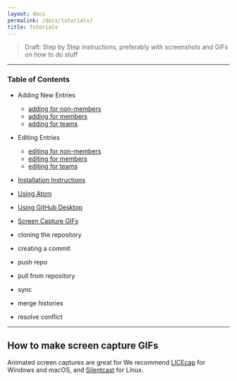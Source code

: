 ```yaml
---
layout: docs
permalink: /docs/tutorials/
title: Tutorials
---
```


> Draft: Step by Step instructions, preferably with screenshots and GIFs on how to do stuff

---

### Table of Contents

- Adding New Entries
  - [adding for non-members](/docs/help/tutorials/add-entry/)
  - [adding for members](/docs/help/tutorials/add-entry-members/)
  - [adding for teams](/docs/help/tutorials/add-entry-teams/)
- Editing Entries
  - [editing for non-members](/docs/help/tutorials/edit-entry/)
  - [editing for members](/docs/help/tutorials/edit-entry-members/)
  - [editing for teams](/docs/help/tutorials/edit-entry-teams/)
- [Installation Instructions](/docs/help/tutorials/install/)
- [Using Atom](/docs/help/tutorials/using-atom/)
- [Using GitHub Desktop](/docs/help/tutorials/using-githubdesktop/)
- [Screen Capture GIFs](#How-to-make-screen-capture-GIFs)

- cloning the repository
- creating a commit
- push repo
- pull from repository
- sync
- merge histories
- resolve conflict

---


## How to make screen capture GIFs
Animated screen captures are great for
We recommend [LICEcap] for <i class="fa fa-windows"></i> Windows and <i class="fa fa-apple"></i> macOS, and [Silentcast] for <i class="fa fa-linux"></i> Linux.


[LICEcap]: http://www.cockos.com/licecap/
[Silentcast]: https://github.com/colinkeenan/silentcast
